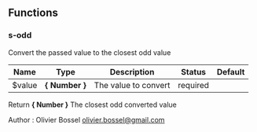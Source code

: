 ## Functions


### s-odd

Convert the passed value to the closest odd value



Name  |  Type  |  Description  |  Status  |  Default
------------  |  ------------  |  ------------  |  ------------  |  ------------
$value  |  **{ Number }**  |  The value to convert  |  required  |

Return **{ Number }** The closest odd converted value

Author : Olivier Bossel <olivier.bossel@gmail.com>